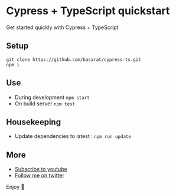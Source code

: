 # Cypress + TypeScript quickstart
Get started quickly with Cypress + TypeScript

## Setup 

```
git clone https://github.com/basarat/cypress-ts.git
npm i
```

## Use 

* During development `npm start`
* On build server `npm test`

## Housekeeping
* Update dependencies to latest : `npm run update`

## More 
* [Subscribe to youtube](https://www.youtube.com/basaratali)
* [Follow me on twitter](https://twitter.com/basarat)

Enjoy 🌹
